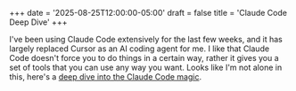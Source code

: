 +++
date = '2025-08-25T12:00:00-05:00'
draft = false
title = 'Claude Code Deep Dive'
+++

I've been using Claude Code extensively for the last few weeks, and it has largely replaced Cursor as an AI coding agent for me. I like that Claude Code doesn't force you to do things in a certain way, rather it gives you a set of tools that you can use any way you want. Looks like I'm not alone in this, here's a [deep dive into the Claude Code magic](https://minusx.ai/blog/decoding-claude-code/).